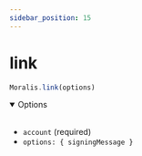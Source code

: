 ```yaml
---
sidebar_position: 15
---
```


# link

```js
Moralis.link(options)
```

<details open><summary>Options</summary><br/>

- `account` (required)
- `options: { signingMessage }`
  
</details>


